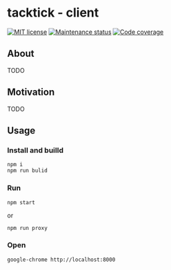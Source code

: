 # tacktick - client

[![MIT license][license-badge]][license-url]
[![Maintenance status][status-badge]][status-url]
[![Code coverage][coverage-badge]][coverage-url]

## About

TODO

## Motivation

TODO

## Usage

### Install and builld

```
npm i
npm run bulid
```

### Run

```
npm start
```

or

```
npm run proxy
```

### Open

```
google-chrome http://localhost:8000
```

[status-url]: https://github.com/vikian050194/tacktick-client/pulse
[status-badge]: https://img.shields.io/github/last-commit/vikian050194/tacktick-client.svg

[license-url]: https://github.com/vikian050194/tacktick-client/blob/master/LICENSE
[license-badge]: https://img.shields.io/github/license/vikian050194/tacktick-client.svg

[coverage-url]: https://codecov.io/gh/vikian050194/tacktick-client
[coverage-badge]: https://img.shields.io/codecov/c/github/vikian050194/tacktick-client